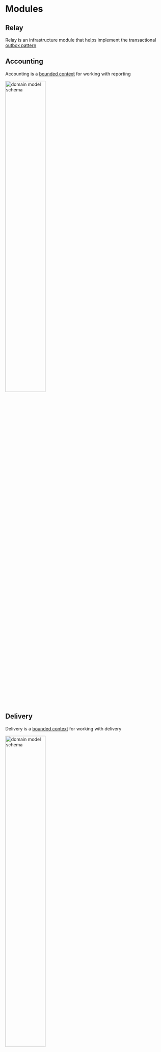 # Modules

## Relay

Relay is an infrastructure module that helps implement the transactional [outbox pattern](https://microservices.io/patterns/data/transactional-outbox.html)

## Accounting

Accounting is a [bounded context](https://martinfowler.com/bliki/BoundedContext.html) for working with reporting

<img src='https://github.com/zhuravlevma/zhuravlevma/assets/44276887/9ee293e3-5f0e-4ac4-bf43-10c919e1d0ae' alt="domain model schema" width='50%'>

## Delivery

Delivery is a [bounded context](https://martinfowler.com/bliki/BoundedContext.html) for working with delivery

<img src='https://github.com/zhuravlevma/zhuravlevma/assets/44276887/5dccdf95-e975-47ca-b625-b41a600c5073' alt="domain model schema" width='50%'>

## Warehouse

Warehouse is a [bounded context](https://martinfowler.com/bliki/BoundedContext.html) for working with warehouses

<img src='https://github.com/zhuravlevma/zhuravlevma/assets/44276887/0c997456-238a-46ae-a274-e427550410cb' alt="domain model schema" width='50%'>
